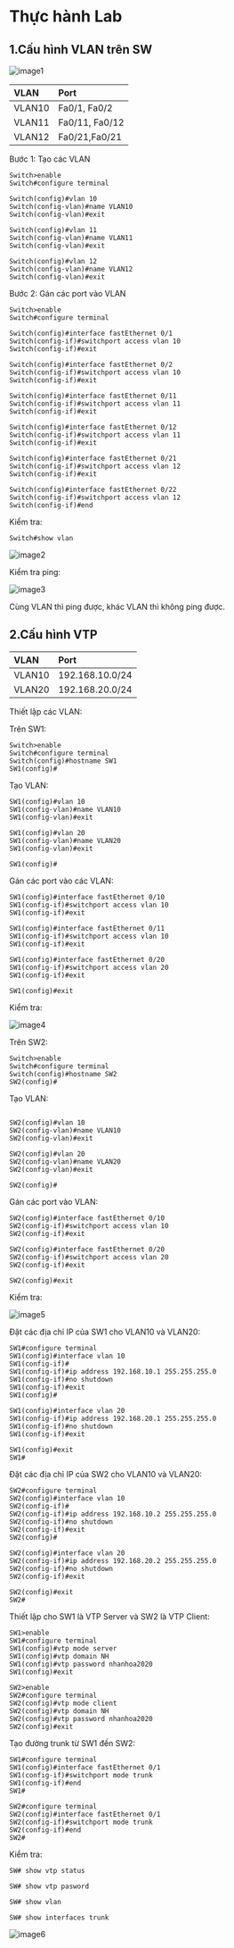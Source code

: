 # Thực hành Lab

## 1.Cấu hình VLAN trên SW
![image1](/HoangNH/5.TimhieuVlan/image/lab1.png)

| VLAN |  Port | 
|:-----|:------|
|VLAN10|Fa0/1, Fa0/2|
|VLAN11|Fa0/11, Fa0/12|
|VLAN12|Fa0/21,Fa0/21|

Bước 1: Tạo các VLAN

```
Switch>enable
Switch#configure terminal

Switch(config)#vlan 10
Switch(config-vlan)#name VLAN10
Switch(config-vlan)#exit

Switch(config)#vlan 11
Switch(config-vlan)#name VLAN11
Switch(config-vlan)#exit

Switch(config)#vlan 12
Switch(config-vlan)#name VLAN12
Switch(config-vlan)#exit

```

Bước 2: Gán các port vào VLAN

```
Switch>enable
Switch#configure terminal

Switch(config)#interface fastEthernet 0/1
Switch(config-if)#switchport access vlan 10
Switch(config-if)#exit

Switch(config)#interface fastEthernet 0/2
Switch(config-if)#switchport access vlan 10
Switch(config-if)#exit

Switch(config)#interface fastEthernet 0/11
Switch(config-if)#switchport access vlan 11
Switch(config-if)#exit

Switch(config)#interface fastEthernet 0/12
Switch(config-if)#switchport access vlan 11
Switch(config-if)#exit

Switch(config)#interface fastEthernet 0/21
Switch(config-if)#switchport access vlan 12
Switch(config-if)#exit

Switch(config)#interface fastEthernet 0/22
Switch(config-if)#switchport access vlan 12
Switch(config-if)#end

```

Kiểm tra:

```
Switch#show vlan

```

![image2](/HoangNH/5.TimhieuVlan/image/ktlab1.png)

Kiểm tra ping:

![image3](/HoangNH/5.TimhieuVlan/image/ping1.png)

Cùng VLAN thì ping được, khác VLAN thì không ping được.

## 2.Cấu hình VTP

| VLAN |  Port | 
|:-----|:------|
|VLAN10|192.168.10.0/24|
|VLAN20|192.168.20.0/24|

Thiết lập các VLAN:

Trên SW1:

```
Switch>enable 
Switch#configure terminal 
Switch(config)#hostname SW1
SW1(config)#

```

Tạo VLAN:

```
SW1(config)#vlan 10
SW1(config-vlan)#name VLAN10
SW1(config-vlan)#exit

SW1(config)#vlan 20
SW1(config-vlan)#name VLAN20
SW1(config-vlan)#exit

SW1(config)#

```

Gán các port vào các VLAN:

```
SW1(config)#interface fastEthernet 0/10
SW1(config-if)#switchport access vlan 10
SW1(config-if)#exit

SW1(config)#interface fastEthernet 0/11
SW1(config-if)#switchport access vlan 10
SW1(config-if)#exit

SW1(config)#interface fastEthernet 0/20
SW1(config-if)#switchport access vlan 20
SW1(config-if)#exit

SW1(config)#exit

```

Kiểm tra:

![image4](/HoangNH/5.TimhieuVlan/image/ping1.png)

Trên SW2:

```
Switch>enable 
Switch#configure terminal 
Switch(config)#hostname SW2
SW2(config)#

```

Tạo VLAN:

```

SW2(config)#vlan 10
SW2(config-vlan)#name VLAN10
SW2(config-vlan)#exit

SW2(config)#vlan 20
SW2(config-vlan)#name VLAN20
SW2(config-vlan)#exit

SW2(config)#

```

Gán các port vào VLAN:

```
SW2(config)#interface fastEthernet 0/10
SW2(config-if)#switchport access vlan 10
SW2(config-if)#exit

SW2(config)#interface fastEthernet 0/20
SW2(config-if)#switchport access vlan 20
SW2(config-if)#exit

SW2(config)#exit

```
Kiểm tra:

![image5](/HoangNH/5.TimhieuVlan/image/kt2.png)


Đặt các địa chỉ IP của SW1 cho VLAN10 và VLAN20:

```
SW1#configure terminal 
SW1(config)#interface vlan 10
SW1(config-if)#
SW1(config-if)#ip address 192.168.10.1 255.255.255.0
SW1(config-if)#no shutdown
SW1(config-if)#exit
SW1(config)#

SW1(config)#interface vlan 20
SW1(config-if)#ip address 192.168.20.1 255.255.255.0
SW1(config-if)#no shutdown 
SW1(config-if)#exit 

SW1(config)#exit
SW1#

```

Đặt các địa chỉ IP của SW2 cho VLAN10 và VLAN20:

```
SW2#configure terminal 
SW2(config)#interface vlan 10
SW2(config-if)#
SW2(config-if)#ip address 192.168.10.2 255.255.255.0
SW2(config-if)#no shutdown
SW2(config-if)#exit
SW2(config)#

SW2(config)#interface vlan 20
SW2(config-if)#ip address 192.168.20.2 255.255.255.0
SW2(config-if)#no shutdown 
SW2(config-if)#exit 

SW2(config)#exit
SW2#

```

Thiết lập cho SW1 là VTP Server và SW2 là VTP Client:

```
SW1>enable 
SW1#configure terminal 
SW1(config)#vtp mode server
SW1(config)#vtp domain NH
SW1(config)#vtp password nhanhoa2020
SW1(config)#exit

```

```
SW2>enable 
SW2#configure terminal 
SW2(config)#vtp mode client
SW2(config)#vtp domain NH
SW2(config)#vtp password nhanhoa2020
SW2(config)#exit

```

Tạo đường trunk từ SW1 đến SW2:

```
SW1#configure terminal 
SW1(config)#interface fastEthernet 0/1
SW1(config-if)#switchport mode trunk 
SW1(config-if)#end
SW1#

```

```
SW2#configure terminal 
SW2(config)#interface fastEthernet 0/1
SW2(config-if)#switchport mode trunk 
SW2(config-if)#end
SW2#

```

Kiểm tra:

```
SW# show vtp status

SW# show vtp pasword

SW# show vlan

SW# show interfaces trunk

```

![image6](/HoangNH/5.TimhieuVlan/image/show.png)